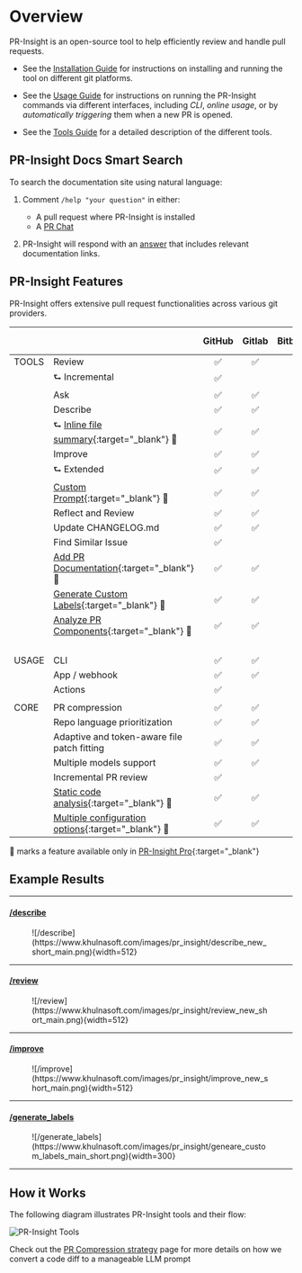 # Overview

PR-Insight is an open-source tool to help efficiently review and handle pull requests.

- See the [Installation Guide](./installation/index.md) for instructions on installing and running the tool on different git platforms.

- See the [Usage Guide](./usage-guide/index.md) for instructions on running the PR-Insight commands via different interfaces, including _CLI_, _online usage_, or by _automatically triggering_ them when a new PR is opened.

- See the [Tools Guide](./tools/index.md) for a detailed description of the different tools.


## PR-Insight Docs Smart Search

To search the documentation site using natural language:

1) Comment `/help "your question"` in either:

   - A pull request where PR-Insight is installed
   - A [PR Chat](https://pr-insight-docs.khulnasoft.com/chrome-extension/features/#pr-chat)

2) PR-Insight will respond with an [answer](https://github.com/Khulnasoft/pr-insight/pull/1241#issuecomment-2365259334) that includes relevant documentation links.


## PR-Insight Features

PR-Insight offers extensive pull request functionalities across various git providers.

|       |                                                                                                                       | GitHub | Gitlab | Bitbucket | Azure DevOps |
|-------|-----------------------------------------------------------------------------------------------------------------------|:------:|:------:|:---------:|:------------:|
| TOOLS | Review                                                                                                                |   ✅    |   ✅    |   ✅       |      ✅      |
|       | ⮑ Incremental                                                                                                         |   ✅    |        |            |              |
|       | Ask                                                                                                                   |   ✅    |   ✅    |   ✅        |      ✅      |
|       | Describe                                                                                                              |   ✅    |   ✅    |   ✅        |      ✅      |
|       | ⮑ [Inline file summary](https://pr-insight-docs.khulnasoft.com/tools/describe/#inline-file-summary){:target="_blank"} 💎     |   ✅    |   ✅    |           |      ✅      |
|       | Improve                                                                                                               |   ✅    |   ✅    |   ✅        |      ✅      |
|       | ⮑ Extended                                                                                                            |   ✅    |   ✅    |   ✅        |      ✅      |
|       | [Custom Prompt](./tools/custom_prompt.md){:target="_blank"} 💎                                                        |   ✅    |   ✅    |   ✅        |      ✅      |
|       | Reflect and Review                                                                                                    |   ✅    |   ✅    |   ✅        |      ✅      |
|       | Update CHANGELOG.md                                                                                                   |   ✅    |   ✅    |   ✅        |      ️       |
|       | Find Similar Issue                                                                                                    |   ✅    |        |             |      ️       |
|       | [Add PR Documentation](./tools/documentation.md){:target="_blank"} 💎                                                 |   ✅    |   ✅    |          |      ✅      |
|       | [Generate Custom Labels](./tools/describe.md#handle-custom-labels-from-the-repos-labels-page-💎){:target="_blank"} 💎 |   ✅    |   ✅    |            |      ✅      |
|       | [Analyze PR Components](./tools/analyze.md){:target="_blank"} 💎                                                      |   ✅    |   ✅    |       |      ✅      |
|       |                                                                                                                       |        |        |            |      ️       |
| USAGE | CLI                                                                                                                   |   ✅    |   ✅    |   ✅       |      ✅      |
|       | App / webhook                                                                                                         |   ✅    |   ✅    |    ✅        |      ✅      |
|       | Actions                                                                                                               |   ✅    |        |            |      ️       |
|       |                                                                                                                       |        |        |            |
| CORE  | PR compression                                                                                                        |   ✅    |   ✅    |   ✅       |   ✅        |
|       | Repo language prioritization                                                                                          |   ✅    |   ✅    |   ✅       |   ✅        |
|       | Adaptive and token-aware file patch fitting                                                                           |   ✅    |   ✅    |   ✅     |   ✅        |
|       | Multiple models support                                                                                               |   ✅    |   ✅    |   ✅       |   ✅        |
|       | Incremental PR review                                                                                                 |   ✅    |        |            |           |
|       | [Static code analysis](./tools/analyze.md/){:target="_blank"} 💎                                                      |   ✅    |   ✅     |    ✅    |   ✅        |
|       | [Multiple configuration options](./usage-guide/configuration_options.md){:target="_blank"} 💎                         |   ✅    |   ✅     |    ✅    |   ✅        |

💎 marks a feature available only in [PR-Insight Pro](https://www.khulnasoft.com/pricing/){:target="_blank"}


## Example Results
<hr>

#### [/describe](https://github.com/Khulnasoft/pr-insight/pull/530)
<figure markdown="1">
![/describe](https://www.khulnasoft.com/images/pr_insight/describe_new_short_main.png){width=512}
</figure>
<hr>

#### [/review](https://github.com/Khulnasoft/pr-insight/pull/732#issuecomment-1975099151)
<figure markdown="1">
![/review](https://www.khulnasoft.com/images/pr_insight/review_new_short_main.png){width=512}
</figure>
<hr>

#### [/improve](https://github.com/Khulnasoft/pr-insight/pull/732#issuecomment-1975099159)
<figure markdown="1">
![/improve](https://www.khulnasoft.com/images/pr_insight/improve_new_short_main.png){width=512}
</figure>
<hr>

#### [/generate_labels](https://github.com/Khulnasoft/pr-insight/pull/530)
<figure markdown="1">
![/generate_labels](https://www.khulnasoft.com/images/pr_insight/geneare_custom_labels_main_short.png){width=300}
</figure>
<hr>

## How it Works

The following diagram illustrates PR-Insight tools and their flow:

![PR-Insight Tools](https://khulnasoft.com/images/pr_insight/diagram-v0.9.png)

Check out the [PR Compression strategy](core-abilities/index.md) page for more details on how we convert a code diff to a manageable LLM prompt